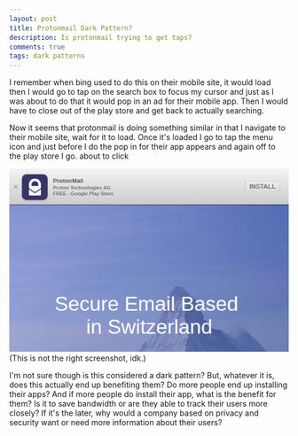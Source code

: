 ```yaml
---
layout: post
title: Protonmail Dark Pattern?
description: Is protonmail trying to get taps?
comments: true
tags: dark patterns
---
```


I remember when bing used to do this on their mobile site, it would load then I would go to tap on the search box to focus my cursor and just as I was about to do that it would pop in an ad for their mobile app. Then I would have to close out of the play store and get back to actually searching.

Now it seems that protonmail is doing something similar in that I navigate to their mobile site, wait for it to load. Once it's loaded I go to tap the menu icon and just before I do the pop in for their app appears and again off to the play store I go.
about to click

![oh that's shady](imgs/protonmail-app.png)
(This is not the right screenshot, idk.)

I'm not sure though is this considered a dark pattern? But, whatever it is, does this actually end up benefiting them? Do more people end up installing their apps? And if more people do install their app, what is the benefit for them? Is it to save bandwidth or are they able to track their users more closely? If it's the later, why would a company based on privacy and security want or need more information about their users?
